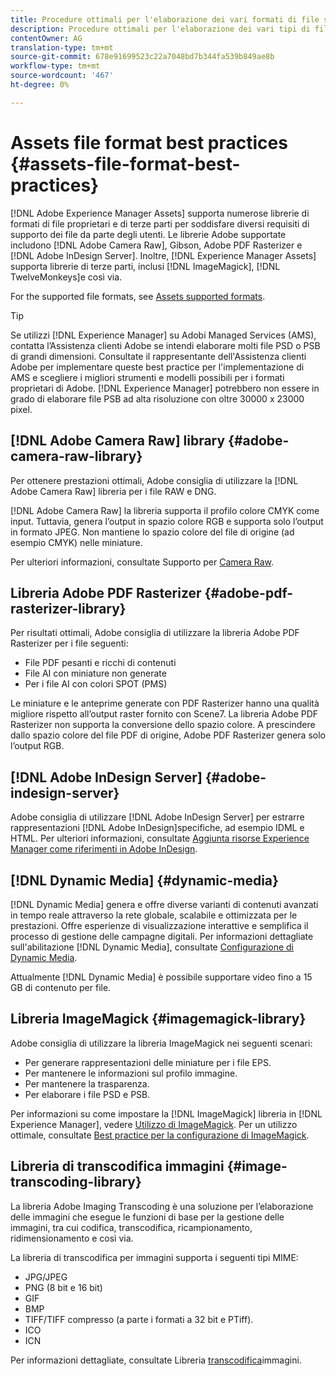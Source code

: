 ```yaml
---
title: Procedure ottimali per l'elaborazione dei vari formati di file supportati tramite [!DNL Adobe Experience Manager Assets].
description: Procedure ottimali per l'elaborazione dei vari tipi di file supportati tramite [!DNL Experience Manager Assets].
contentOwner: AG
translation-type: tm+mt
source-git-commit: 678e91699523c22a7048bd7b344fa539b849ae8b
workflow-type: tm+mt
source-wordcount: '467'
ht-degree: 0%

---
```



# Assets file format best practices {#assets-file-format-best-practices}

[!DNL Adobe Experience Manager Assets] supporta numerose librerie di formati di file proprietari e di terze parti per soddisfare diversi requisiti di supporto dei file da parte degli utenti. Le librerie Adobe supportate includono [!DNL Adobe Camera Raw], Gibson, Adobe PDF Rasterizer e [!DNL Adobe InDesign Server]. Inoltre, [!DNL Experience Manager Assets] supporta librerie di terze parti, inclusi [!DNL ImageMagick], [!DNL TwelveMonkeys]e così via.

For the supported file formats, see [Assets supported formats](/help/assets/assets-formats.md).

>[!TIP]
>
>Se utilizzi [!DNL Experience Manager] su  Adobi Managed Services (AMS), contatta l’Assistenza clienti Adobe se intendi elaborare molti file PSD o PSB di grandi dimensioni. Consultate il rappresentante dell&#39;Assistenza clienti Adobe per implementare queste best practice per l&#39;implementazione di AMS e scegliere i migliori strumenti e modelli possibili per i formati proprietari di Adobe. [!DNL Experience Manager] potrebbero non essere in grado di elaborare file PSB ad alta risoluzione con oltre 30000 x 23000 pixel.

## [!DNL Adobe Camera Raw] library {#adobe-camera-raw-library}

Per ottenere prestazioni ottimali, Adobe consiglia di utilizzare la [!DNL Adobe Camera Raw] libreria per i file RAW e DNG.

[!DNL Adobe Camera Raw] la libreria supporta il profilo colore CMYK come input. Tuttavia, genera l’output in spazio colore RGB e supporta solo l’output in formato JPEG. Non mantiene lo spazio colore del file di origine (ad esempio CMYK) nelle miniature.

Per ulteriori informazioni, consultate Supporto per [Camera Raw](/help/assets/camera-raw.md).

## Libreria Adobe PDF Rasterizer {#adobe-pdf-rasterizer-library}

Per risultati ottimali, Adobe consiglia di utilizzare la libreria Adobe PDF Rasterizer per i file seguenti:

* File PDF pesanti e ricchi di contenuti
* File AI con miniature non generate
* Per i file AI con colori SPOT (PMS)

Le miniature e le anteprime generate con PDF Rasterizer hanno una qualità migliore rispetto all’output raster fornito con Scene7. La libreria Adobe PDF Rasterizer non supporta la conversione dello spazio colore. A prescindere dallo spazio colore del file PDF di origine, Adobe PDF Rasterizer genera solo l’output RGB.

## [!DNL Adobe InDesign Server] {#adobe-indesign-server}

Adobe consiglia di utilizzare [!DNL Adobe InDesign Server] per estrarre rappresentazioni [!DNL Adobe InDesign]specifiche, ad esempio IDML e HTML. Per ulteriori informazioni, consultate [Aggiunta  risorse Experience Manager come riferimenti in Adobe InDesign](/help/assets/managing-linked-subassets.md#refai).

## [!DNL Dynamic Media] {#dynamic-media}

[!DNL Dynamic Media] genera e offre diverse varianti di contenuti avanzati in tempo reale attraverso la rete globale, scalabile e ottimizzata per le prestazioni. Offre esperienze di visualizzazione interattive e semplifica il processo di gestione delle campagne digitali. Per informazioni dettagliate sull&#39;abilitazione [!DNL Dynamic Media], consultate [Configurazione di Dynamic Media](/help/assets/config-dynamic.md).

Attualmente [!DNL Dynamic Media] è possibile supportare video fino a 15 GB di contenuto per file.

## Libreria ImageMagick {#imagemagick-library}

Adobe consiglia di utilizzare la libreria ImageMagick nei seguenti scenari:

* Per generare rappresentazioni delle miniature per i file EPS.
* Per mantenere le informazioni sul profilo immagine.
* Per mantenere la trasparenza.
* Per elaborare i file PSD e PSB.

Per informazioni su come impostare la [!DNL ImageMagick] libreria in [!DNL Experience Manager], vedere [Utilizzo di ImageMagick](/help/assets/media-handlers.md#an-example-using-imagemagick). Per un utilizzo ottimale, consultate [Best practice per la configurazione di ImageMagick](/help/assets/best-practices-for-imagemagick.md).

## Libreria di transcodifica immagini {#image-transcoding-library}

La libreria Adobe Imaging Transcoding è una soluzione per l’elaborazione delle immagini che esegue le funzioni di base per la gestione delle immagini, tra cui codifica, transcodifica, ricampionamento, ridimensionamento e così via.

La libreria di transcodifica per immagini supporta i seguenti tipi MIME:

* JPG/JPEG
* PNG (8 bit e 16 bit)
* GIF
* BMP
* TIFF/TIFF compresso (a parte i formati a 32 bit e PTiff).
* ICO
* ICN

Per informazioni dettagliate, consultate Libreria [transcodifica](/help/assets/imaging-transcoding-library.md)immagini.
